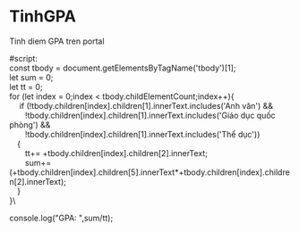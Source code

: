 # TinhGPA
Tinh diem GPA tren portal


#script:\
const tbody = document.getElementsByTagName('tbody')[1];\
let sum = 0;\
let tt = 0;\
for (let index = 0;index < tbody.childElementCount;index++){\
 &nbsp;&emsp;if (!tbody.children[index].children[1].innerText.includes('Anh văn') &&\
      &emsp;&emsp;!tbody.children[index].children[1].innerText.includes('Giáo dục quốc phòng') && \
      &emsp;&emsp;!tbody.children[index].children[1].innerText.includes('Thể dục'))\
  &emsp;{\
      &emsp;&emsp;tt+= +tbody.children[index].children[2].innerText;\
      &emsp;&emsp;sum+= (+tbody.children[index].children[5].innerText*+tbody.children[index].children[2].innerText);\
  &emsp;}\
}\

console.log("GPA: ",sum/tt);
